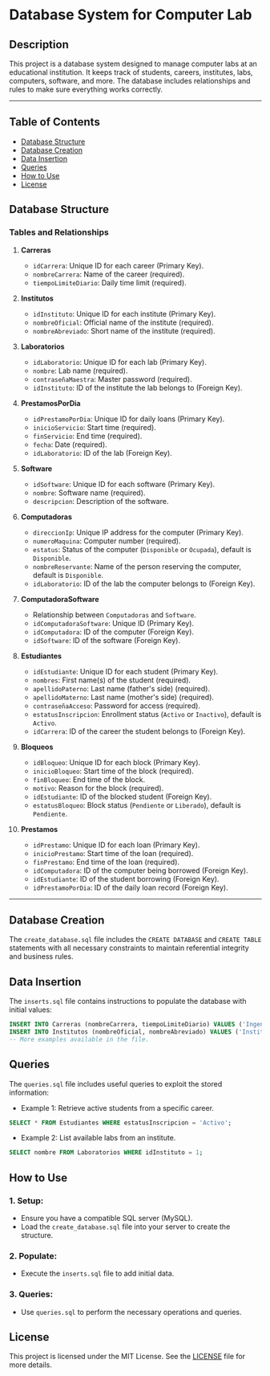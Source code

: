 # Database System for Computer Lab

## Description
This project is a database system designed to manage computer labs at an educational institution. It keeps track of students, careers, institutes, labs, computers, software, and more. The database includes relationships and rules to make sure everything works correctly.

---

## Table of Contents
- [Database Structure](#database-structure)
- [Database Creation](#database-creation)
- [Data Insertion](#data-insertion)
- [Queries](#queries)
- [How to Use](#how-to-use)
- [License](#license)

## Database Structure

### Tables and Relationships

1. **Carreras**  
   - `idCarrera`: Unique ID for each career (Primary Key).  
   - `nombreCarrera`: Name of the career (required).  
   - `tiempoLimiteDiario`: Daily time limit (required).  

2. **Institutos**  
   - `idInstituto`: Unique ID for each institute (Primary Key).  
   - `nombreOficial`: Official name of the institute (required).  
   - `nombreAbreviado`: Short name of the institute (required).  

3. **Laboratorios**  
   - `idLaboratorio`: Unique ID for each lab (Primary Key).  
   - `nombre`: Lab name (required).  
   - `contraseñaMaestra`: Master password (required).  
   - `idInstituto`: ID of the institute the lab belongs to (Foreign Key).  

4. **PrestamosPorDia**  
   - `idPrestamoPorDia`: Unique ID for daily loans (Primary Key).  
   - `inicioServicio`: Start time (required).  
   - `finServicio`: End time (required).  
   - `fecha`: Date (required).  
   - `idLaboratorio`: ID of the lab (Foreign Key).  

5. **Software**  
   - `idSoftware`: Unique ID for each software (Primary Key).  
   - `nombre`: Software name (required).  
   - `descripcion`: Description of the software.  

6. **Computadoras**  
   - `direccionIp`: Unique IP address for the computer (Primary Key).  
   - `numeroMaquina`: Computer number (required).  
   - `estatus`: Status of the computer (`Disponible` or `Ocupada`), default is `Disponible`.  
   - `nombreReservante`: Name of the person reserving the computer, default is `Disponible`.  
   - `idLaboratorio`: ID of the lab the computer belongs to (Foreign Key).  

7. **ComputadoraSoftware**  
   - Relationship between `Computadoras` and `Software`.  
   - `idComputadoraSoftware`: Unique ID (Primary Key).  
   - `idComputadora`: ID of the computer (Foreign Key).  
   - `idSoftware`: ID of the software (Foreign Key).  

8. **Estudiantes**  
   - `idEstudiante`: Unique ID for each student (Primary Key).  
   - `nombres`: First name(s) of the student (required).  
   - `apellidoPaterno`: Last name (father's side) (required).  
   - `apellidoMaterno`: Last name (mother's side) (required).  
   - `contraseñaAcceso`: Password for access (required).  
   - `estatusInscripcion`: Enrollment status (`Activo` or `Inactivo`), default is `Activo`.  
   - `idCarrera`: ID of the career the student belongs to (Foreign Key).  

9. **Bloqueos**  
   - `idBloqueo`: Unique ID for each block (Primary Key).  
   - `inicioBloqueo`: Start time of the block (required).  
   - `finBloqueo`: End time of the block.  
   - `motivo`: Reason for the block (required).  
   - `idEstudiante`: ID of the blocked student (Foreign Key).  
   - `estatusBloqueo`: Block status (`Pendiente` or `Liberado`), default is `Pendiente`.  

10. **Prestamos**  
    - `idPrestamo`: Unique ID for each loan (Primary Key).  
    - `inicioPrestamo`: Start time of the loan (required).  
    - `finPrestamo`: End time of the loan (required).  
    - `idComputadora`: ID of the computer being borrowed (Foreign Key).  
    - `idEstudiante`: ID of the student borrowing (Foreign Key).  
    - `idPrestamoPorDia`: ID of the daily loan record (Foreign Key).  

---

## Database Creation

The `create_database.sql` file includes the `CREATE DATABASE` and `CREATE TABLE` statements with all necessary constraints to maintain referential integrity and business rules.

## Data Insertion

The `inserts.sql` file contains instructions to populate the database with initial values:

```sql
INSERT INTO Carreras (nombreCarrera, tiempoLimiteDiario) VALUES ('Ingeniería en Sistemas', '02:00:00');
INSERT INTO Institutos (nombreOficial, nombreAbreviado) VALUES ('Instituto Tecnológico de Ejemplo', 'ITE');
-- More examples available in the file.
```

## Queries

The `queries.sql` file includes useful queries to exploit the stored information:

- Example 1: Retrieve active students from a specific career.
```sql
SELECT * FROM Estudiantes WHERE estatusInscripcion = 'Activo';
```

- Example 2: List available labs from an institute.
```sql
SELECT nombre FROM Laboratorios WHERE idInstituto = 1;
```

## How to Use

### 1. Setup:
- Ensure you have a compatible SQL server (MySQL).
- Load the `create_database.sql` file into your server to create the structure.

### 2. Populate:
- Execute the `inserts.sql` file to add initial data.

### 3. Queries:
- Use `queries.sql` to perform the necessary operations and queries.


## License
This project is licensed under the MIT License. See the [LICENSE](./LICENSE.md) file for more details.